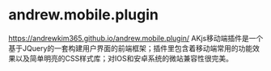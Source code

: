 # andrew.mobile.plugin
https://andrewkim365.github.io/andrew.mobile.plugin/
AKjs移动端插件是一个基于JQuery的一套构建用户界面的前端框架；插件里包含着移动端常用的功能效果以及简单明亮的CSS样式库；对IOS和安卓系统的微站兼容性很完美。
